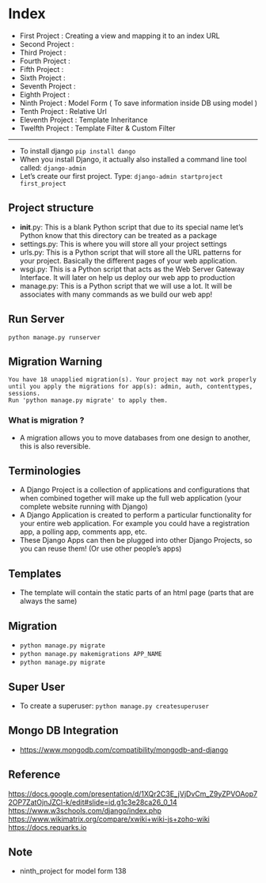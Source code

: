 # Index
- First Project : Creating a view and mapping it to an index URL
- Second Project :
- Third Project :
- Fourth Project :
- Fifth Project :
- Sixth Project :
- Seventh Project :
- Eighth Project :
- Ninth Project : Model Form ( To save information inside DB using model )
- Tenth Project : Relative Url
- Eleventh Project : Template Inheritance
- Twelfth Project : Template Filter & Custom Filter
---

- To install django
`pip install dango`
- When you install Django, it actually also installed a command line tool called:
`django-admin`
- Let’s create our first project. Type:
`django-admin startproject first_project`

## Project structure
- __init__.py: This is a blank Python script that due to its special name let’s Python know that this directory can be treated as a package
- settings.py: This is where you will store all your project settings
- urls.py: This is a Python script that will store all the URL patterns for your project. Basically the different pages of your web application.
- wsgi.py: This is a Python script that acts as the Web Server Gateway Interface. It will later on help us deploy our web app to production
- manage.py: This is a Python script that we will use a lot. It will be associates with many commands as we build our web app!

## Run Server
`python manage.py runserver`

## Migration Warning
``` 
You have 18 unapplied migration(s). Your project may not work properly until you apply the migrations for app(s): admin, auth, contenttypes, sessions.
Run 'python manage.py migrate' to apply them.
```
### What is migration ?
- A migration allows you to move databases from one design to another, this is also reversible.

## Terminologies
- A Django Project is a collection of applications and configurations that when combined together will make up the full web application (your complete website running with Django)
- A Django Application is created to perform a particular functionality for your entire web application. For example you could have a registration app, a polling app, comments app, etc.
- These Django Apps can then be plugged into other Django Projects, so you can reuse them! (Or use other people’s apps)

## Templates
- The template will contain the static parts of an html page (parts that are always the same)

## Migration
- `python manage.py migrate`
- `python manage.py makemigrations APP_NAME`
- `python manage.py migrate`

## Super User
- To create a superuser: `python manage.py createsuperuser`

## Mongo DB Integration
- https://www.mongodb.com/compatibility/mongodb-and-django

## Reference
https://docs.google.com/presentation/d/1XQr2C3E_jVjDvCm_Z9yZPVOAop72OP7ZatOjnJZCl-k/edit#slide=id.g1c3e28ca26_0_14
https://www.w3schools.com/django/index.php
https://www.wikimatrix.org/compare/xwiki+wiki-js+zoho-wiki
https://docs.requarks.io

## Note
- ninth_project for model form 138
